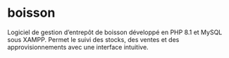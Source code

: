 # boisson
Logiciel de gestion d’entrepôt de boisson développé en PHP 8.1 et MySQL sous XAMPP. Permet le suivi des stocks, des ventes et des approvisionnements avec une interface intuitive.
